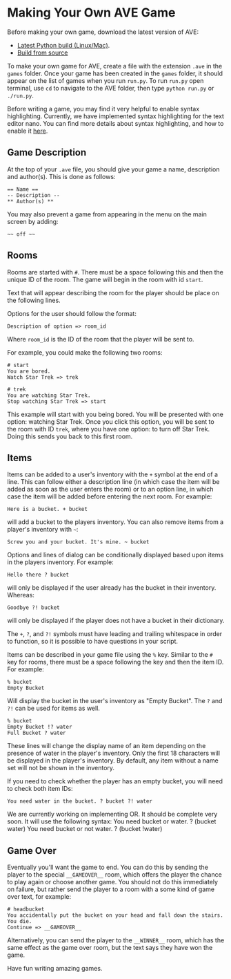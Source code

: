 Making Your Own AVE Game
========================

Before making your own game, download the latest version of AVE:

- [Latest Python build (Linux/Mac)](https://github.com/AVEgame/AVE/releases/download/v1.3/AVE1.3-python.zip).
- [Build from source](/docs/build.md)

To make your own game for AVE, create a file with the extension `.ave` in the `games` folder.
Once your game has been created in the `games` folder, it should appear on the list of games when you run
`run.py`. To run `run.py` open terminal, use `cd` to navigate to the AVE folder, then type `python run.py` or `./run.py`.

Before writing a game, you may find it very helpful to enable syntax highlighting.
Currently, we have implemented syntax highlighting for the text editor nano.
You can find more details about syntax highlighting, and how to enable it [here](/docs/syntax_highlighting.md).

Game Description
----------------
At the top of your `.ave` file, you should give your game a name, description and author(s). This is done as follows:

    == Name ==
    -- Description --
    ** Author(s) **

You may also prevent a game from appearing in the menu on the main screen by adding:

    ~~ off ~~

Rooms
-----
Rooms are started with `#`. There must be a space following this and then the unique ID of the room.
The game will begin in the room with id `start`. 

Text that will appear describing the room for the player should be place on the following lines.

Options for the user should follow the format:

    Description of option => room_id

Where `room_id` is the ID of the room that the player will be sent to.

For example, you could make the following two rooms:

    # start
    You are bored.
    Watch Star Trek => trek
    
    # trek
    You are watching Star Trek.
    Stop watching Star Trek => start

This example will start with you being bored. You will be presented with one option: watching Star Trek. Once you click this option,
you will be sent to the room with ID `trek`, where you have one option: to turn off Star Trek. Doing this sends you back to this first room.

Items
-----
Items can be added to a user's inventory with the `+` symbol at the end of a line.
This can follow either a description line (in which case the item will be added as soon as the user enters the room) or to an option line,
in which case the item will be added before entering the next room. For example:

    Here is a bucket. + bucket

will add a bucket to the players inventory. You can also remove items from a player's inventory with `~`:

    Screw you and your bucket. It's mine. ~ bucket

Options and lines of dialog can be conditionally displayed based upon items in the players inventory. For example:

    Hello there ? bucket

will only be displayed if the user already has the bucket in their inventory. Whereas:

    Goodbye ?! bucket

will only be displayed if the player does not have a bucket in their dictionary.

The `+`, `?`, and `?!` symbols must have leading and trailing whitespace in order to function, so it is possible to have questions in your script.

Items can be described in your game file using the `%` key. Similar to the `#` key for rooms, there must be a space following the key and then the item ID.
For example:

    % bucket
    Empty Bucket

Will display the bucket in the user's inventory as "Empty Bucket". The `?` and `?!` can be used for items as well.

    % bucket
    Empty Bucket !? water
    Full Bucket ? water

These lines will change the display name of an item depending on the presence of water in the player's inventory.
Only the first 18 characters will be displayed in the player's inventory.
By default, any item without a name set will not be shown in the inventory. 

If you need to check whether the player has an empty bucket, you will need to check both item IDs:

    You need water in the bucket. ? bucket ?! water

We are currently working on implementing OR. It should be complete very soon. It will use the following syntax:
    You need bucket or water. ? (bucket water)
    You need bucket or not water. ? (bucket !water)

Game Over
---------
Eventually you'll want the game to end.
You can do this by sending the player to the special `__GAMEOVER__` room, which offers the player the chance to play again or choose another game.
You should not do this immediately on failure, but rather send the player to a room with a some kind of game over text, for example:

    # headbucket
    You accidentally put the bucket on your head and fall down the stairs. You die.
    Continue => __GAMEOVER__

Alternatively, you can send the player to the `__WINNER__` room, which has the same effect as the game over room,
but the text says they have won the game.

Have fun writing amazing games.
